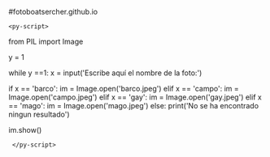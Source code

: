 #fotoboatsercher.github.io
<!DOCTYPE html>
<html>
<head>
  <title>Fotoboat</title>
</head>

<body>
<link rel="stylesheet" href="assets/css/pyscript.css" />
<script defer src="assets/js/pyscript.js"></script>

<div id="micontenido">
 
    <py-script>

from PIL import Image

y = 1

while y ==1:
  x = input('Escribe aquí el nombre de la foto:')

  if x == 'barco':
    im = Image.open('barco.jpeg')
  elif x == 'campo':
    im = Image.open('campo.jpeg')
  elif x == 'gay':
    im = Image.open('gay.jpeg')
  elif x == 'mago':
    im = Image.open('mago.jpeg')
  else:
    print('No se ha encontrado ningun resultado')
  
  im.show()

 
     </py-script> 
 
</div>

</body>
</html> 
